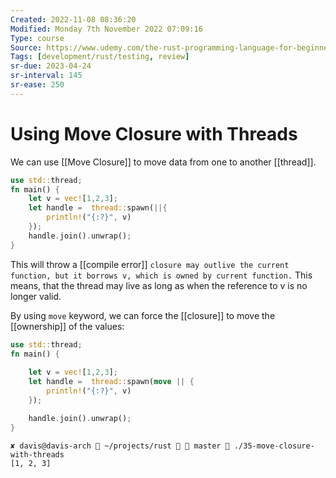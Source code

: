```yaml
---
Created: 2022-11-08 08:36:20
Modified: Monday 7th November 2022 07:09:16
Type: course
Source: https://www.udemy.com/the-rust-programming-language-for-beginners/?xref=E0Aed11STH4LPUQvCz0GJFABTmM=
Tags: [development/rust/testing, review]
sr-due: 2023-04-24
sr-interval: 145
sr-ease: 250
---
```


# Using Move Closure with Threads

We can use [[Move Closure]] to move data from one to another [[thread]].

```rust
use std::thread;
fn main() {
    let v = vec![1,2,3];
    let handle =  thread::spawn(||{
        println!("{:?}", v)
    });
    handle.join().unwrap();
}
```

This will throw a [[compile error]] `closure may outlive the current function, but it borrows v, which is owned by current function.` This means, that the thread may live as long as when the reference to v is no longer valid. 

By using `move` keyword, we can force the [[closure]] to move the [[ownership]] of the values:

```rust
use std::thread;
fn main() {
    
    let v = vec![1,2,3];
    let handle =  thread::spawn(move || {
        println!("{:?}", v)
    });

    handle.join().unwrap();
}
```

```
✘ davis@davis-arch  ~/projects/rust   master  ./35-move-closure-with-threads
[1, 2, 3]
```